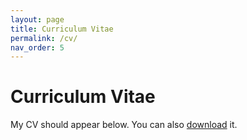 ```yaml
---
layout: page
title: Curriculum Vitae
permalink: /cv/
nav_order: 5
---
```


# Curriculum Vitae

My CV should appear below.
You can also [download](/assets/cv/cv.pdf) it.
